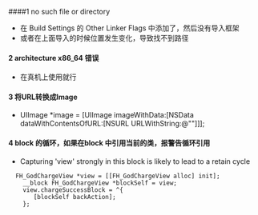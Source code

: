 ####1  no such file or directory
- 在 Build Settings 的 Other Linker Flags 中添加了，然后没有导入框架
- 或者在上面导入的时候位置发生变化，导致找不到路径

#### 2 architecture x86_64 错误
- 在真机上使用就行

#### 3 将URL转换成Image
- UIImage *image = [UIImage imageWithData:[NSData dataWithContentsOfURL:[NSURL URLWithString:@""]]];     

#### 4 block 的循环，如果在block 中引用当前的类，报警告循环引用
- Capturing 'view' strongly in this block is likely to lead to a retain cycle

```
  FH_GodChargeView *view = [[FH_GodChargeView alloc] init];
    __block FH_GodChargeView *blockSelf = view;
    view.chargeSuccessBlock = ^{
       [blockSelf backAction];
    };
```